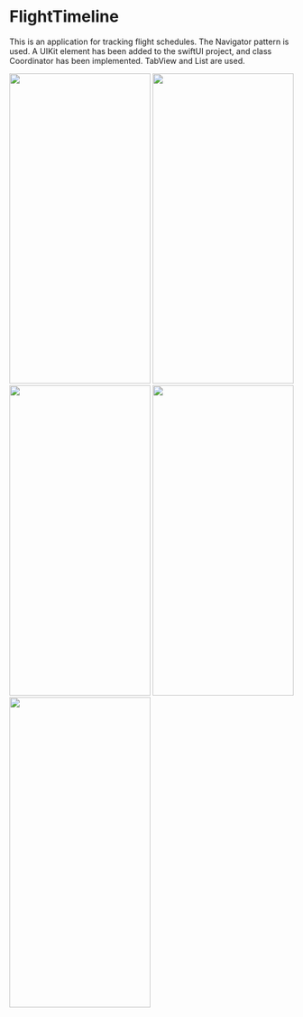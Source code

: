 # FlightTimeline

This is an application for tracking flight schedules. The Navigator pattern is used. A UIKit element has been added to the swiftUI project, and class Coordinator has been implemented. TabView and List are used.

<img src="https://github.com/ice43/FlightTimeline/assets/92436401/c742541d-0a47-4d2a-abd2-60966efa73f0" width="250" height="550"/>
<img src="https://github.com/ice43/FlightTimeline/assets/92436401/882bea9d-5b95-4b2f-919b-80915a96e46f" width="250" height="550"/>
<img src="https://github.com/ice43/FlightTimeline/assets/92436401/c5b48de2-ccf4-4590-a029-a1208faf71cb" width="250" height="550"/>
<img src="https://github.com/ice43/FlightTimeline/assets/92436401/2814ef89-ebf3-43d7-a675-461cd41b3797" width="250" height="550"/>
<img src="https://github.com/ice43/FlightTimeline/assets/92436401/ce51140b-1905-4ea9-8620-af08e6497abd" width="250" height="550"/>
